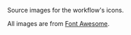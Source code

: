 Source images for the workflow's icons.

All images are from [Font Awesome][font-awesome].


[font-awesome]: http://fontawesome.io/
